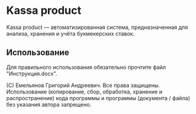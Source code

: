 <h1>Kassa product</h1>

Kassa product — автоматизированная система, предназначенная для анализа, хранения и учёта букмекерских ставок. 

<h2>Использование</h2>

Для правильного использования обязательно прочтите файл "Инструкция.docx".

(С) Емельянов Григорий Андреевич. Все права защищены. Использование (копирование, сбор, обработка, хранение и распространение) кода программы и программы (документа / файла) без указания автора запрещено.
